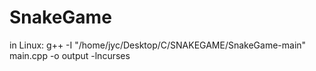 # SnakeGame

in Linux: g++ -I "/home/jyc/Desktop/C/SNAKEGAME/SnakeGame-main" main.cpp -o output -lncurses